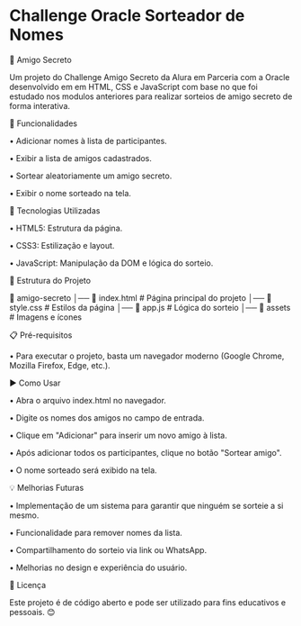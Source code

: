 # Challenge Oracle Sorteador de Nomes

🎁 Amigo Secreto

  Um projeto do Challenge Amigo Secreto da Alura em Parceria com a Oracle desenvolvido em  em HTML, CSS e JavaScript com base no que foi estudado nos modulos anteriores para realizar sorteios de amigo secreto de forma   interativa.

📌 Funcionalidades

 • Adicionar nomes à lista de participantes.

 • Exibir a lista de amigos cadastrados.

 • Sortear aleatoriamente um amigo secreto.

 • Exibir o nome sorteado na tela.

🚀 Tecnologias Utilizadas

 • HTML5: Estrutura da página.

 • CSS3: Estilização e layout.

 • JavaScript: Manipulação da DOM e lógica do sorteio.

📂 Estrutura do Projeto

📁 amigo-secreto
│── 📄 index.html   # Página principal do projeto
│── 📄 style.css    # Estilos da página
│── 📄 app.js       # Lógica do sorteio
│── 📁 assets       # Imagens e ícones

📋 Pré-requisitos

• Para executar o projeto, basta um navegador moderno (Google Chrome, Mozilla Firefox, Edge, etc.).

▶️ Como Usar

• Abra o arquivo index.html no navegador.

• Digite os nomes dos amigos no campo de entrada.

• Clique em "Adicionar" para inserir um novo amigo à lista.

• Após adicionar todos os participantes, clique no botão "Sortear amigo".

• O nome sorteado será exibido na tela.

💡 Melhorias Futuras

• Implementação de um sistema para garantir que ninguém se sorteie a si mesmo.

• Funcionalidade para remover nomes da lista.

• Compartilhamento do sorteio via link ou WhatsApp.

• Melhorias no design e experiência do usuário.

📜 Licença

Este projeto é de código aberto e pode ser utilizado para fins educativos e pessoais. 😊
